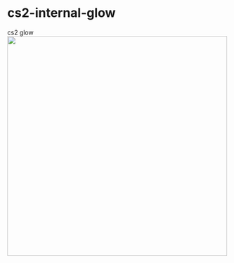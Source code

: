 # cs2-internal-glow
cs2 glow
<img width=500 src="https://github.com/ReFo0/cs2-internal-glow/blob/ReFo/image.png">
